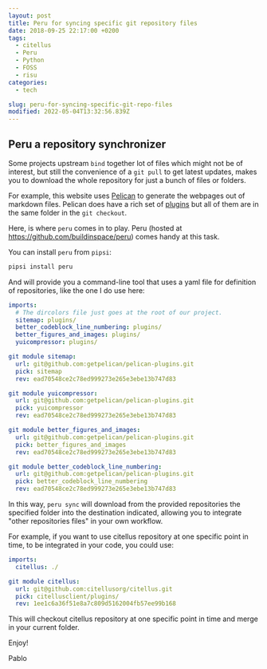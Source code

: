 ```yaml
---
layout: post
title: Peru for syncing specific git repository files
date: 2018-09-25 22:17:00 +0200
tags:
  - citellus
  - Peru
  - Python
  - FOSS
  - risu
categories:
  - tech

slug: peru-for-syncing-specific-git-repo-files
modified: 2022-05-04T13:32:56.839Z
---
```


## Peru a repository synchronizer

Some projects upstream `bind` together lot of files which might not be of interest, but still the
convenience of a `git pull` to get latest updates, makes you to download the whole
repository for just a bunch of files or folders.

For example, this website uses [Pelican](http://getpelican.com/) to generate the webpages out of markdown files. Pelican does have a rich set of [plugins](https://github.com/getpelican/pelican-plugins) but all of them are in the same folder in the `git checkout`.

Here, is where `peru` comes in to play. Peru (hosted at <https://github.com/buildinspace/peru>) comes handy at this task.

You can install `peru` from `pipsi`:

```sh
pipsi install peru
```

And will provide you a command-line tool that uses a yaml file for definition of repositories, like the one I do use here:

```yaml
imports:
  # The dircolors file just goes at the root of our project.
  sitemap: plugins/
  better_codeblock_line_numbering: plugins/
  better_figures_and_images: plugins/
  yuicompressor: plugins/

git module sitemap:
  url: git@github.com:getpelican/pelican-plugins.git
  pick: sitemap
  rev: ead70548ce2c78ed999273e265e3ebe13b747d83

git module yuicompressor:
  url: git@github.com:getpelican/pelican-plugins.git
  pick: yuicompressor
  rev: ead70548ce2c78ed999273e265e3ebe13b747d83

git module better_figures_and_images:
  url: git@github.com:getpelican/pelican-plugins.git
  pick: better_figures_and_images
  rev: ead70548ce2c78ed999273e265e3ebe13b747d83

git module better_codeblock_line_numbering:
  url: git@github.com:getpelican/pelican-plugins.git
  pick: better_codeblock_line_numbering
  rev: ead70548ce2c78ed999273e265e3ebe13b747d83
```

In this way, `peru sync` will download from the provided repositories the specified folder into the destination indicated, allowing you to integrate "other
repositories files" in your own workflow.

For example, if you want to use citellus repository at one specific point in time, to be integrated in your code, you could use:

```yaml
imports:
  citellus: ./

git module citellus:
  url: git@github.com:citellusorg/citellus.git
  pick: citellusclient/plugins/
  rev: 1ee1c6a36f51e8a7c809d5162004fb57ee99b168
```

This will checkout citellus repository at one specific point in time and merge in your current folder.

Enjoy!

Pablo

